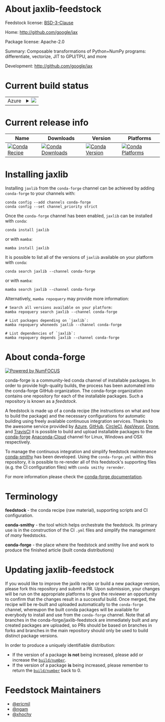 About jaxlib-feedstock
======================

Feedstock license: [BSD-3-Clause](https://github.com/conda-forge/jaxlib-feedstock/blob/main/LICENSE.txt)

Home: http://github.com/google/jax

Package license: Apache-2.0

Summary: Composable transformations of Python+NumPy programs: differentiate, vectorize, JIT to GPU/TPU, and more

Development: http://github.com/google/jax

Current build status
====================


<table>
    
  <tr>
    <td>Azure</td>
    <td>
      <details>
        <summary>
          <a href="https://dev.azure.com/conda-forge/feedstock-builds/_build/latest?definitionId=7112&branchName=main">
            <img src="https://dev.azure.com/conda-forge/feedstock-builds/_apis/build/status/jaxlib-feedstock?branchName=main">
          </a>
        </summary>
        <table>
          <thead><tr><th>Variant</th><th>Status</th></tr></thead>
          <tbody><tr>
              <td>linux_64_c_compiler_version10cuda_compilernvcccuda_compiler_version11.2cxx_compiler_version10libgrpc1.54libprotobuf3.21numpy1.21python3.10.____cpython</td>
              <td>
                <a href="https://dev.azure.com/conda-forge/feedstock-builds/_build/latest?definitionId=7112&branchName=main">
                  <img src="https://dev.azure.com/conda-forge/feedstock-builds/_apis/build/status/jaxlib-feedstock?branchName=main&jobName=linux&configuration=linux%20linux_64_c_compiler_version10cuda_compilernvcccuda_compiler_version11.2cxx_compiler_version10libgrpc1.54libprotobuf3.21numpy1.21python3.10.____cpython" alt="variant">
                </a>
              </td>
            </tr><tr>
              <td>linux_64_c_compiler_version10cuda_compilernvcccuda_compiler_version11.2cxx_compiler_version10libgrpc1.54libprotobuf3.21numpy1.21python3.9.____cpython</td>
              <td>
                <a href="https://dev.azure.com/conda-forge/feedstock-builds/_build/latest?definitionId=7112&branchName=main">
                  <img src="https://dev.azure.com/conda-forge/feedstock-builds/_apis/build/status/jaxlib-feedstock?branchName=main&jobName=linux&configuration=linux%20linux_64_c_compiler_version10cuda_compilernvcccuda_compiler_version11.2cxx_compiler_version10libgrpc1.54libprotobuf3.21numpy1.21python3.9.____cpython" alt="variant">
                </a>
              </td>
            </tr><tr>
              <td>linux_64_c_compiler_version10cuda_compilernvcccuda_compiler_version11.2cxx_compiler_version10libgrpc1.54libprotobuf3.21numpy1.23python3.11.____cpython</td>
              <td>
                <a href="https://dev.azure.com/conda-forge/feedstock-builds/_build/latest?definitionId=7112&branchName=main">
                  <img src="https://dev.azure.com/conda-forge/feedstock-builds/_apis/build/status/jaxlib-feedstock?branchName=main&jobName=linux&configuration=linux%20linux_64_c_compiler_version10cuda_compilernvcccuda_compiler_version11.2cxx_compiler_version10libgrpc1.54libprotobuf3.21numpy1.23python3.11.____cpython" alt="variant">
                </a>
              </td>
            </tr><tr>
              <td>linux_64_c_compiler_version10cuda_compilernvcccuda_compiler_version11.2cxx_compiler_version10libgrpc1.56libprotobuf4.23.3numpy1.21python3.10.____cpython</td>
              <td>
                <a href="https://dev.azure.com/conda-forge/feedstock-builds/_build/latest?definitionId=7112&branchName=main">
                  <img src="https://dev.azure.com/conda-forge/feedstock-builds/_apis/build/status/jaxlib-feedstock?branchName=main&jobName=linux&configuration=linux%20linux_64_c_compiler_version10cuda_compilernvcccuda_compiler_version11.2cxx_compiler_version10libgrpc1.56libprotobuf4.23.3numpy1.21python3.10.____cpython" alt="variant">
                </a>
              </td>
            </tr><tr>
              <td>linux_64_c_compiler_version10cuda_compilernvcccuda_compiler_version11.2cxx_compiler_version10libgrpc1.56libprotobuf4.23.3numpy1.21python3.9.____cpython</td>
              <td>
                <a href="https://dev.azure.com/conda-forge/feedstock-builds/_build/latest?definitionId=7112&branchName=main">
                  <img src="https://dev.azure.com/conda-forge/feedstock-builds/_apis/build/status/jaxlib-feedstock?branchName=main&jobName=linux&configuration=linux%20linux_64_c_compiler_version10cuda_compilernvcccuda_compiler_version11.2cxx_compiler_version10libgrpc1.56libprotobuf4.23.3numpy1.21python3.9.____cpython" alt="variant">
                </a>
              </td>
            </tr><tr>
              <td>linux_64_c_compiler_version10cuda_compilernvcccuda_compiler_version11.2cxx_compiler_version10libgrpc1.56libprotobuf4.23.3numpy1.23python3.11.____cpython</td>
              <td>
                <a href="https://dev.azure.com/conda-forge/feedstock-builds/_build/latest?definitionId=7112&branchName=main">
                  <img src="https://dev.azure.com/conda-forge/feedstock-builds/_apis/build/status/jaxlib-feedstock?branchName=main&jobName=linux&configuration=linux%20linux_64_c_compiler_version10cuda_compilernvcccuda_compiler_version11.2cxx_compiler_version10libgrpc1.56libprotobuf4.23.3numpy1.23python3.11.____cpython" alt="variant">
                </a>
              </td>
            </tr><tr>
              <td>linux_64_c_compiler_version12cuda_compilerNonecuda_compiler_versionNonecxx_compiler_version12libgrpc1.54libprotobuf3.21numpy1.21python3.10.____cpython</td>
              <td>
                <a href="https://dev.azure.com/conda-forge/feedstock-builds/_build/latest?definitionId=7112&branchName=main">
                  <img src="https://dev.azure.com/conda-forge/feedstock-builds/_apis/build/status/jaxlib-feedstock?branchName=main&jobName=linux&configuration=linux%20linux_64_c_compiler_version12cuda_compilerNonecuda_compiler_versionNonecxx_compiler_version12libgrpc1.54libprotobuf3.21numpy1.21python3.10.____cpython" alt="variant">
                </a>
              </td>
            </tr><tr>
              <td>linux_64_c_compiler_version12cuda_compilerNonecuda_compiler_versionNonecxx_compiler_version12libgrpc1.54libprotobuf3.21numpy1.21python3.9.____cpython</td>
              <td>
                <a href="https://dev.azure.com/conda-forge/feedstock-builds/_build/latest?definitionId=7112&branchName=main">
                  <img src="https://dev.azure.com/conda-forge/feedstock-builds/_apis/build/status/jaxlib-feedstock?branchName=main&jobName=linux&configuration=linux%20linux_64_c_compiler_version12cuda_compilerNonecuda_compiler_versionNonecxx_compiler_version12libgrpc1.54libprotobuf3.21numpy1.21python3.9.____cpython" alt="variant">
                </a>
              </td>
            </tr><tr>
              <td>linux_64_c_compiler_version12cuda_compilerNonecuda_compiler_versionNonecxx_compiler_version12libgrpc1.54libprotobuf3.21numpy1.23python3.11.____cpython</td>
              <td>
                <a href="https://dev.azure.com/conda-forge/feedstock-builds/_build/latest?definitionId=7112&branchName=main">
                  <img src="https://dev.azure.com/conda-forge/feedstock-builds/_apis/build/status/jaxlib-feedstock?branchName=main&jobName=linux&configuration=linux%20linux_64_c_compiler_version12cuda_compilerNonecuda_compiler_versionNonecxx_compiler_version12libgrpc1.54libprotobuf3.21numpy1.23python3.11.____cpython" alt="variant">
                </a>
              </td>
            </tr><tr>
              <td>linux_64_c_compiler_version12cuda_compilerNonecuda_compiler_versionNonecxx_compiler_version12libgrpc1.56libprotobuf4.23.3numpy1.21python3.10.____cpython</td>
              <td>
                <a href="https://dev.azure.com/conda-forge/feedstock-builds/_build/latest?definitionId=7112&branchName=main">
                  <img src="https://dev.azure.com/conda-forge/feedstock-builds/_apis/build/status/jaxlib-feedstock?branchName=main&jobName=linux&configuration=linux%20linux_64_c_compiler_version12cuda_compilerNonecuda_compiler_versionNonecxx_compiler_version12libgrpc1.56libprotobuf4.23.3numpy1.21python3.10.____cpython" alt="variant">
                </a>
              </td>
            </tr><tr>
              <td>linux_64_c_compiler_version12cuda_compilerNonecuda_compiler_versionNonecxx_compiler_version12libgrpc1.56libprotobuf4.23.3numpy1.21python3.9.____cpython</td>
              <td>
                <a href="https://dev.azure.com/conda-forge/feedstock-builds/_build/latest?definitionId=7112&branchName=main">
                  <img src="https://dev.azure.com/conda-forge/feedstock-builds/_apis/build/status/jaxlib-feedstock?branchName=main&jobName=linux&configuration=linux%20linux_64_c_compiler_version12cuda_compilerNonecuda_compiler_versionNonecxx_compiler_version12libgrpc1.56libprotobuf4.23.3numpy1.21python3.9.____cpython" alt="variant">
                </a>
              </td>
            </tr><tr>
              <td>linux_64_c_compiler_version12cuda_compilerNonecuda_compiler_versionNonecxx_compiler_version12libgrpc1.56libprotobuf4.23.3numpy1.23python3.11.____cpython</td>
              <td>
                <a href="https://dev.azure.com/conda-forge/feedstock-builds/_build/latest?definitionId=7112&branchName=main">
                  <img src="https://dev.azure.com/conda-forge/feedstock-builds/_apis/build/status/jaxlib-feedstock?branchName=main&jobName=linux&configuration=linux%20linux_64_c_compiler_version12cuda_compilerNonecuda_compiler_versionNonecxx_compiler_version12libgrpc1.56libprotobuf4.23.3numpy1.23python3.11.____cpython" alt="variant">
                </a>
              </td>
            </tr><tr>
              <td>linux_aarch64_libgrpc1.54libprotobuf3.21numpy1.21python3.10.____cpython</td>
              <td>
                <a href="https://dev.azure.com/conda-forge/feedstock-builds/_build/latest?definitionId=7112&branchName=main">
                  <img src="https://dev.azure.com/conda-forge/feedstock-builds/_apis/build/status/jaxlib-feedstock?branchName=main&jobName=linux&configuration=linux%20linux_aarch64_libgrpc1.54libprotobuf3.21numpy1.21python3.10.____cpython" alt="variant">
                </a>
              </td>
            </tr><tr>
              <td>linux_aarch64_libgrpc1.54libprotobuf3.21numpy1.21python3.9.____cpython</td>
              <td>
                <a href="https://dev.azure.com/conda-forge/feedstock-builds/_build/latest?definitionId=7112&branchName=main">
                  <img src="https://dev.azure.com/conda-forge/feedstock-builds/_apis/build/status/jaxlib-feedstock?branchName=main&jobName=linux&configuration=linux%20linux_aarch64_libgrpc1.54libprotobuf3.21numpy1.21python3.9.____cpython" alt="variant">
                </a>
              </td>
            </tr><tr>
              <td>linux_aarch64_libgrpc1.54libprotobuf3.21numpy1.23python3.11.____cpython</td>
              <td>
                <a href="https://dev.azure.com/conda-forge/feedstock-builds/_build/latest?definitionId=7112&branchName=main">
                  <img src="https://dev.azure.com/conda-forge/feedstock-builds/_apis/build/status/jaxlib-feedstock?branchName=main&jobName=linux&configuration=linux%20linux_aarch64_libgrpc1.54libprotobuf3.21numpy1.23python3.11.____cpython" alt="variant">
                </a>
              </td>
            </tr><tr>
              <td>linux_aarch64_libgrpc1.56libprotobuf4.23.3numpy1.21python3.10.____cpython</td>
              <td>
                <a href="https://dev.azure.com/conda-forge/feedstock-builds/_build/latest?definitionId=7112&branchName=main">
                  <img src="https://dev.azure.com/conda-forge/feedstock-builds/_apis/build/status/jaxlib-feedstock?branchName=main&jobName=linux&configuration=linux%20linux_aarch64_libgrpc1.56libprotobuf4.23.3numpy1.21python3.10.____cpython" alt="variant">
                </a>
              </td>
            </tr><tr>
              <td>linux_aarch64_libgrpc1.56libprotobuf4.23.3numpy1.21python3.9.____cpython</td>
              <td>
                <a href="https://dev.azure.com/conda-forge/feedstock-builds/_build/latest?definitionId=7112&branchName=main">
                  <img src="https://dev.azure.com/conda-forge/feedstock-builds/_apis/build/status/jaxlib-feedstock?branchName=main&jobName=linux&configuration=linux%20linux_aarch64_libgrpc1.56libprotobuf4.23.3numpy1.21python3.9.____cpython" alt="variant">
                </a>
              </td>
            </tr><tr>
              <td>linux_aarch64_libgrpc1.56libprotobuf4.23.3numpy1.23python3.11.____cpython</td>
              <td>
                <a href="https://dev.azure.com/conda-forge/feedstock-builds/_build/latest?definitionId=7112&branchName=main">
                  <img src="https://dev.azure.com/conda-forge/feedstock-builds/_apis/build/status/jaxlib-feedstock?branchName=main&jobName=linux&configuration=linux%20linux_aarch64_libgrpc1.56libprotobuf4.23.3numpy1.23python3.11.____cpython" alt="variant">
                </a>
              </td>
            </tr><tr>
              <td>osx_64_libgrpc1.54libprotobuf3.21numpy1.21python3.10.____cpython</td>
              <td>
                <a href="https://dev.azure.com/conda-forge/feedstock-builds/_build/latest?definitionId=7112&branchName=main">
                  <img src="https://dev.azure.com/conda-forge/feedstock-builds/_apis/build/status/jaxlib-feedstock?branchName=main&jobName=osx&configuration=osx%20osx_64_libgrpc1.54libprotobuf3.21numpy1.21python3.10.____cpython" alt="variant">
                </a>
              </td>
            </tr><tr>
              <td>osx_64_libgrpc1.54libprotobuf3.21numpy1.21python3.9.____cpython</td>
              <td>
                <a href="https://dev.azure.com/conda-forge/feedstock-builds/_build/latest?definitionId=7112&branchName=main">
                  <img src="https://dev.azure.com/conda-forge/feedstock-builds/_apis/build/status/jaxlib-feedstock?branchName=main&jobName=osx&configuration=osx%20osx_64_libgrpc1.54libprotobuf3.21numpy1.21python3.9.____cpython" alt="variant">
                </a>
              </td>
            </tr><tr>
              <td>osx_64_libgrpc1.54libprotobuf3.21numpy1.23python3.11.____cpython</td>
              <td>
                <a href="https://dev.azure.com/conda-forge/feedstock-builds/_build/latest?definitionId=7112&branchName=main">
                  <img src="https://dev.azure.com/conda-forge/feedstock-builds/_apis/build/status/jaxlib-feedstock?branchName=main&jobName=osx&configuration=osx%20osx_64_libgrpc1.54libprotobuf3.21numpy1.23python3.11.____cpython" alt="variant">
                </a>
              </td>
            </tr><tr>
              <td>osx_64_libgrpc1.56libprotobuf4.23.3numpy1.21python3.10.____cpython</td>
              <td>
                <a href="https://dev.azure.com/conda-forge/feedstock-builds/_build/latest?definitionId=7112&branchName=main">
                  <img src="https://dev.azure.com/conda-forge/feedstock-builds/_apis/build/status/jaxlib-feedstock?branchName=main&jobName=osx&configuration=osx%20osx_64_libgrpc1.56libprotobuf4.23.3numpy1.21python3.10.____cpython" alt="variant">
                </a>
              </td>
            </tr><tr>
              <td>osx_64_libgrpc1.56libprotobuf4.23.3numpy1.21python3.9.____cpython</td>
              <td>
                <a href="https://dev.azure.com/conda-forge/feedstock-builds/_build/latest?definitionId=7112&branchName=main">
                  <img src="https://dev.azure.com/conda-forge/feedstock-builds/_apis/build/status/jaxlib-feedstock?branchName=main&jobName=osx&configuration=osx%20osx_64_libgrpc1.56libprotobuf4.23.3numpy1.21python3.9.____cpython" alt="variant">
                </a>
              </td>
            </tr><tr>
              <td>osx_64_libgrpc1.56libprotobuf4.23.3numpy1.23python3.11.____cpython</td>
              <td>
                <a href="https://dev.azure.com/conda-forge/feedstock-builds/_build/latest?definitionId=7112&branchName=main">
                  <img src="https://dev.azure.com/conda-forge/feedstock-builds/_apis/build/status/jaxlib-feedstock?branchName=main&jobName=osx&configuration=osx%20osx_64_libgrpc1.56libprotobuf4.23.3numpy1.23python3.11.____cpython" alt="variant">
                </a>
              </td>
            </tr><tr>
              <td>osx_arm64_libgrpc1.54libprotobuf3.21numpy1.21python3.10.____cpython</td>
              <td>
                <a href="https://dev.azure.com/conda-forge/feedstock-builds/_build/latest?definitionId=7112&branchName=main">
                  <img src="https://dev.azure.com/conda-forge/feedstock-builds/_apis/build/status/jaxlib-feedstock?branchName=main&jobName=osx&configuration=osx%20osx_arm64_libgrpc1.54libprotobuf3.21numpy1.21python3.10.____cpython" alt="variant">
                </a>
              </td>
            </tr><tr>
              <td>osx_arm64_libgrpc1.54libprotobuf3.21numpy1.21python3.9.____cpython</td>
              <td>
                <a href="https://dev.azure.com/conda-forge/feedstock-builds/_build/latest?definitionId=7112&branchName=main">
                  <img src="https://dev.azure.com/conda-forge/feedstock-builds/_apis/build/status/jaxlib-feedstock?branchName=main&jobName=osx&configuration=osx%20osx_arm64_libgrpc1.54libprotobuf3.21numpy1.21python3.9.____cpython" alt="variant">
                </a>
              </td>
            </tr><tr>
              <td>osx_arm64_libgrpc1.54libprotobuf3.21numpy1.23python3.11.____cpython</td>
              <td>
                <a href="https://dev.azure.com/conda-forge/feedstock-builds/_build/latest?definitionId=7112&branchName=main">
                  <img src="https://dev.azure.com/conda-forge/feedstock-builds/_apis/build/status/jaxlib-feedstock?branchName=main&jobName=osx&configuration=osx%20osx_arm64_libgrpc1.54libprotobuf3.21numpy1.23python3.11.____cpython" alt="variant">
                </a>
              </td>
            </tr><tr>
              <td>osx_arm64_libgrpc1.56libprotobuf4.23.3numpy1.21python3.10.____cpython</td>
              <td>
                <a href="https://dev.azure.com/conda-forge/feedstock-builds/_build/latest?definitionId=7112&branchName=main">
                  <img src="https://dev.azure.com/conda-forge/feedstock-builds/_apis/build/status/jaxlib-feedstock?branchName=main&jobName=osx&configuration=osx%20osx_arm64_libgrpc1.56libprotobuf4.23.3numpy1.21python3.10.____cpython" alt="variant">
                </a>
              </td>
            </tr><tr>
              <td>osx_arm64_libgrpc1.56libprotobuf4.23.3numpy1.21python3.9.____cpython</td>
              <td>
                <a href="https://dev.azure.com/conda-forge/feedstock-builds/_build/latest?definitionId=7112&branchName=main">
                  <img src="https://dev.azure.com/conda-forge/feedstock-builds/_apis/build/status/jaxlib-feedstock?branchName=main&jobName=osx&configuration=osx%20osx_arm64_libgrpc1.56libprotobuf4.23.3numpy1.21python3.9.____cpython" alt="variant">
                </a>
              </td>
            </tr><tr>
              <td>osx_arm64_libgrpc1.56libprotobuf4.23.3numpy1.23python3.11.____cpython</td>
              <td>
                <a href="https://dev.azure.com/conda-forge/feedstock-builds/_build/latest?definitionId=7112&branchName=main">
                  <img src="https://dev.azure.com/conda-forge/feedstock-builds/_apis/build/status/jaxlib-feedstock?branchName=main&jobName=osx&configuration=osx%20osx_arm64_libgrpc1.56libprotobuf4.23.3numpy1.23python3.11.____cpython" alt="variant">
                </a>
              </td>
            </tr>
          </tbody>
        </table>
      </details>
    </td>
  </tr>
</table>

Current release info
====================

| Name | Downloads | Version | Platforms |
| --- | --- | --- | --- |
| [![Conda Recipe](https://img.shields.io/badge/recipe-jaxlib-green.svg)](https://anaconda.org/conda-forge/jaxlib) | [![Conda Downloads](https://img.shields.io/conda/dn/conda-forge/jaxlib.svg)](https://anaconda.org/conda-forge/jaxlib) | [![Conda Version](https://img.shields.io/conda/vn/conda-forge/jaxlib.svg)](https://anaconda.org/conda-forge/jaxlib) | [![Conda Platforms](https://img.shields.io/conda/pn/conda-forge/jaxlib.svg)](https://anaconda.org/conda-forge/jaxlib) |

Installing jaxlib
=================

Installing `jaxlib` from the `conda-forge` channel can be achieved by adding `conda-forge` to your channels with:

```
conda config --add channels conda-forge
conda config --set channel_priority strict
```

Once the `conda-forge` channel has been enabled, `jaxlib` can be installed with `conda`:

```
conda install jaxlib
```

or with `mamba`:

```
mamba install jaxlib
```

It is possible to list all of the versions of `jaxlib` available on your platform with `conda`:

```
conda search jaxlib --channel conda-forge
```

or with `mamba`:

```
mamba search jaxlib --channel conda-forge
```

Alternatively, `mamba repoquery` may provide more information:

```
# Search all versions available on your platform:
mamba repoquery search jaxlib --channel conda-forge

# List packages depending on `jaxlib`:
mamba repoquery whoneeds jaxlib --channel conda-forge

# List dependencies of `jaxlib`:
mamba repoquery depends jaxlib --channel conda-forge
```


About conda-forge
=================

[![Powered by
NumFOCUS](https://img.shields.io/badge/powered%20by-NumFOCUS-orange.svg?style=flat&colorA=E1523D&colorB=007D8A)](https://numfocus.org)

conda-forge is a community-led conda channel of installable packages.
In order to provide high-quality builds, the process has been automated into the
conda-forge GitHub organization. The conda-forge organization contains one repository
for each of the installable packages. Such a repository is known as a *feedstock*.

A feedstock is made up of a conda recipe (the instructions on what and how to build
the package) and the necessary configurations for automatic building using freely
available continuous integration services. Thanks to the awesome service provided by
[Azure](https://azure.microsoft.com/en-us/services/devops/), [GitHub](https://github.com/),
[CircleCI](https://circleci.com/), [AppVeyor](https://www.appveyor.com/),
[Drone](https://cloud.drone.io/welcome), and [TravisCI](https://travis-ci.com/)
it is possible to build and upload installable packages to the
[conda-forge](https://anaconda.org/conda-forge) [Anaconda-Cloud](https://anaconda.org/)
channel for Linux, Windows and OSX respectively.

To manage the continuous integration and simplify feedstock maintenance
[conda-smithy](https://github.com/conda-forge/conda-smithy) has been developed.
Using the ``conda-forge.yml`` within this repository, it is possible to re-render all of
this feedstock's supporting files (e.g. the CI configuration files) with ``conda smithy rerender``.

For more information please check the [conda-forge documentation](https://conda-forge.org/docs/).

Terminology
===========

**feedstock** - the conda recipe (raw material), supporting scripts and CI configuration.

**conda-smithy** - the tool which helps orchestrate the feedstock.
                   Its primary use is in the construction of the CI ``.yml`` files
                   and simplify the management of *many* feedstocks.

**conda-forge** - the place where the feedstock and smithy live and work to
                  produce the finished article (built conda distributions)


Updating jaxlib-feedstock
=========================

If you would like to improve the jaxlib recipe or build a new
package version, please fork this repository and submit a PR. Upon submission,
your changes will be run on the appropriate platforms to give the reviewer an
opportunity to confirm that the changes result in a successful build. Once
merged, the recipe will be re-built and uploaded automatically to the
`conda-forge` channel, whereupon the built conda packages will be available for
everybody to install and use from the `conda-forge` channel.
Note that all branches in the conda-forge/jaxlib-feedstock are
immediately built and any created packages are uploaded, so PRs should be based
on branches in forks and branches in the main repository should only be used to
build distinct package versions.

In order to produce a uniquely identifiable distribution:
 * If the version of a package **is not** being increased, please add or increase
   the [``build/number``](https://docs.conda.io/projects/conda-build/en/latest/resources/define-metadata.html#build-number-and-string).
 * If the version of a package **is** being increased, please remember to return
   the [``build/number``](https://docs.conda.io/projects/conda-build/en/latest/resources/define-metadata.html#build-number-and-string)
   back to 0.

Feedstock Maintainers
=====================

* [@ericmjl](https://github.com/ericmjl/)
* [@ngam](https://github.com/ngam/)
* [@xhochy](https://github.com/xhochy/)

